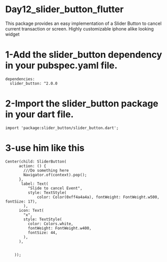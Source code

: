 # Day12_slider_button_flutter

This package provides an easy implementation of a Slider Button to cancel current transaction or screen. Highly customizable iphone alike looking widget

# 1-Add the  slider_button dependency in your pubspec.yaml file.

```
dependencies:
  slider_button: ^2.0.0
```

# 2-Import the  slider_button package in your dart file.

```
import 'package:slider_button/slider_button.dart';
```

# 3-use him like this

```
Center(child: SliderButton(
      action: () {
        ///Do something here
        Navigator.of(context).pop();
      },
       label: Text(
          "Slide to cancel Event",
          style: TextStyle(
              color: Color(0xff4a4a4a), fontWeight: FontWeight.w500, fontSize: 17),
        ),
      icon: Text(
        "x",
        style: TextStyle(
          color: Colors.white,
          fontWeight: FontWeight.w400,
          fontSize: 44,
        ),
      ),


    ));
```
